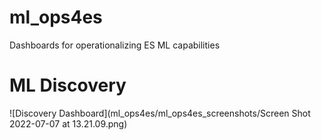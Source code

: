 # ml_ops4es
Dashboards for operationalizing ES ML capabilities


# ML Discovery

![Discovery Dashboard](ml_ops4es/ml_ops4es_screenshots/Screen Shot 2022-07-07 at 13.21.09.png)

